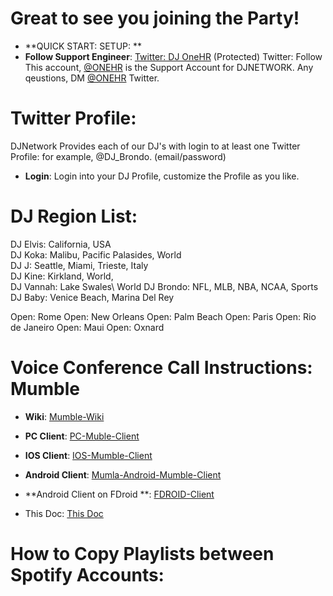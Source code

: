# Great to see you joining the Party!  
* **QUICK START: SETUP: ** 
* **Follow Support Engineer**: [Twitter: DJ OneHR](https://twitter.com/djonehr) (Protected) Twitter: Follow This account, [@ONEHR](https://twitter.com/djonehr) is the Support Account for DJNETWORK.  Any qeustions, DM [@ONEHR](https://twitter.com/djonehr) Twitter.

# Twitter Profile:
DJNetwork Provides each of our DJ's with login to at least one Twitter Profile: for example, @DJ_Brondo. (email/password)
* **Login**: Login into your DJ Profile, customize the Profile as you like.

# DJ Region List:
DJ Elvis: California, USA\
DJ Koka: Malibu, Pacific Palasides, World\
DJ J: Seattle, Miami, Trieste, Italy\
DJ Kine: Kirkland, World,\
DJ Vannah: Lake Swales\ World
DJ Brondo: NFL, MLB, NBA, NCAA, Sports\
DJ Baby: Venice Beach, Marina Del Rey

Open: Rome
Open: New Orleans
Open: Palm Beach
Open: Paris
Open: Rio de Janeiro
Open: Maui
Open: Oxnard


# Voice Conference Call Instructions: Mumble

* **Wiki**: [Mumble-Wiki](https://en.wikipedia.org/wiki/Mumble_(software))
* **PC Client**: [PC-Muble-Client](https://www.mumble.com/mumble-download.php)   
* **IOS Client**: [IOS-Mumble-Client](https://apps.apple.com/us/app/mumble/id443472808?ls=1)
* **Android Client**: [Mumla-Android-Mumble-Client](https://play.google.com/store/apps/details?id=se.lublin.mumla)
* **Android Client on FDroid **: [FDROID-Client](https://f-droid.org/en/packages/se.lublin.mumla/)

* This Doc:  [This Doc](https://github.com/DJNETWORK/public/blob/master/README.md)


# How to Copy Playlists between Spotify Accounts:

